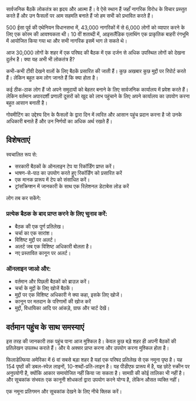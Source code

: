 <!-- START OF README SECTION --><!-- Note the controller for this page is app/about-project/overview/overview.ts -->
<p> सार्वजनिक बैठकें लोकतंत्र का हृदय और आत्मा हैं। वे ऐसे स्थान हैं जहाँ नागरिक विरोध के विचार प्रस्तुत करते हैं और उन फैसलों पर आम सहमति बनाते हैं जो हम सभी को प्रभावित करते हैं। </p>

<p> 500 ईसा पूर्व की एथेनियन विधानसभा में, 43,000 नागरिकों में से 6,000 लोगों को व्यापार करने के लिए एक कोरम की आवश्यकता थी। 10 वीं शताब्दी में, आइसलैंडिक एलाथिंग एक प्राकृतिक बाहरी रंगभूमि में आयोजित किया गया था और सभी नागरिक इसमें भाग ले सकते थे। </p>

<p> आज 30,000 लोगों के शहर में एक परिषद की बैठक में एक दर्जन से अधिक उपस्थित लोगों को देखना दुर्लभ है। क्या यह अभी भी लोकतंत्र है? </p>

<p> कभी-कभी टीवी देखने वालों के लिए बैठकें प्रसारित की जाती हैं। कुछ अखबार कुछ मुद्दों पर रिपोर्ट करते हैं। लेकिन बहुत कम लोग जानते हैं कि क्या होता है। </p>

<p> कई ठीक-ठाक लोग हैं जो अपने समुदायों को बेहतर बनाने के लिए सार्वजनिक कार्यालय में प्रवेश करते हैं। लेकिन वर्तमान अपारदर्शी प्रणाली दूसरों को खुद को लाभ पहुंचाने के लिए अपने कार्यालय का उपयोग करना बहुत आसान बनाती है। </p>

<p> गोवमीटिंग का उद्देश्य दिन के फैसलों के द्वारा दिन में त्वरित और आसान पहुंच प्रदान करना है जो उनके अधिकारी बनाते हैं और उन निर्णयों का अधिक अर्थ रखते हैं। </p>
<h2> विशेषताएं </h2>
<p> स्वचालित रूप से: </p>

<ul>
<li> सरकारी बैठकों के ऑनलाइन टेप या रिकॉर्डिंग प्राप्त करें। </li>
<li> भाषण-से-पाठ का उपयोग करते हुए रिकॉर्डिंग को प्रसारित करें </li>
<li> एक मानक प्रारूप में टेप को संसाधित करें। </li>
<li> ट्रांसक्रिप्शन में जानकारी के साथ एक रिलेशनल डेटाबेस लोड करें </li>
</ul>
<p> लोग तब कर सकेंगे: </p>
<h3> प्रत्येक बैठक के बाद प्राप्त करने के लिए चुनाव करें: </h3>
<ul>
<li> बैठक की एक पूर्ण प्रतिलेख। </li>
<li> चर्चा का एक सारांश। </li>
<li> विशिष्ट मुद्दों पर अलर्ट। </li>
<li> अलर्ट जब एक विशिष्ट अधिकारी बोलता है। </li>
<li> नए प्रस्तावित कानून पर अलर्ट। </li>
</ul><h3> ऑनलाइन जाओ और: </h3>
<ul>
<li> वर्तमान और पिछली बैठकों को ब्राउज़ करें। </li>
<li> चर्चा के मुद्दों के लिए खोजें बैठकें। </li>
<li> मुद्दों पर एक विशिष्ट अधिकारी ने क्या कहा, इसके लिए खोजें। </li>
<li> कानून पर मतदान के परिणामों की खोज करें </li>
<li> मुद्दों, विधायिका आदि पर आंकड़े, ग्राफ और चार्ट देखें। </li>
</ul><!-- END OF README SECTION -->
<p><a name="continued"></a></p>
<h2> वर्तमान पहुंच के साथ समस्याएं </h2>
<p> इस तरह की जानकारी तक पहुंच पाना आज मुश्किल है। केवल कुछ बड़े शहर ही अपनी बैठकों की प्रतिलेखन उपलब्ध कराते हैं। और ये अक्सर प्राप्त करना और उपयोग करना मुश्किल होता है। </p>

<p> फिलाडेल्फिया अमेरिका में 6 वां सबसे बड़ा शहर है यहां एक परिषद प्रतिलेख से एक नमूना पृष्ठ है। यह 154 पृष्ठों की डबल-स्पेज़ लाइनों, 10-शब्दों-प्रति-लाइन है। यह पीडीएफ प्रारूप में है, यह छोटे स्क्रीन पर अनुपयोगी है, क्योंकि आकार समायोजित नहीं किया जा सकता है। सामग्री की कोई तालिका भी नहीं है। और सूचकांक संभवतः एक कानूनी शोधकर्ता द्वारा उपयोग करने योग्य है, लेकिन औसत व्यक्ति नहीं। </p>

<p> एक नमूना प्रतिगमन और सूचकांक देखने के लिए नीचे क्लिक करें। </p>
